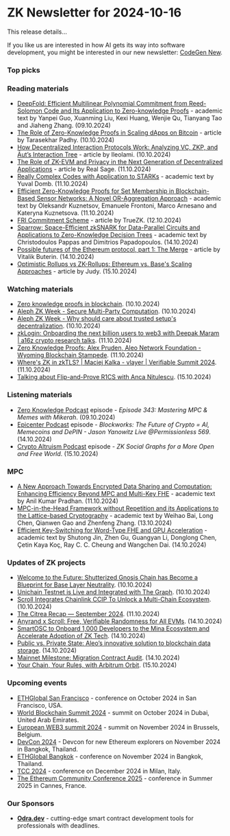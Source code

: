 # ZK Newsletter for 2024-10-16
This release details...

If you like us are interested in how AI gets its way into software development, you might be interested in our new newsletter: [CodeGen New](https://codegen.substack.com/p/codegen-news-for-2024-10-14). 

### Top picks

### Reading materials 
* [DeepFold: Efficient Multilinear Polynomial Commitment from Reed-Solomon Code and Its Application to Zero-knowledge Proofs](https://eprint.iacr.org/2024/1595.pdf) - academic text by Yanpei Guo, Xuanming Liu, Kexi Huang, Wenjie Qu, Tianyang Tao and Jiaheng Zhang. (09.10.2024)
* [The Role of Zero-Knowledge Proofs in Scaling dApps on Bitcoin](https://medium.com/@tarashekhar97/the-role-of-zero-knowledge-proofs-in-scaling-dapps-on-bitcoin-8e8151e3265e) - article by Tarasekhar Padhy. (10.10.2024)
* [How Decentralized Interaction Protocols Work: Analyzing VC, ZKP, and Āut’s Interaction Tree](https://hackernoon.com/how-decentralized-interaction-protocols-work-analyzing-vc-zkp-and-auts-interaction-tree) - article by Ileolami. (10.10.2024)
* [The Role of ZK-EVM and Privacy in the Next Generation of Decentralized Applications](https://medium.com/@realsage/the-role-of-zk-evm-and-privacy-in-the-next-generation-of-decentralized-applications-afeead0edc63) - article by Real Sage. (11.10.2024)
* [Really Complex Codes with Application to STARKs](https://eprint.iacr.org/2024/1620.pdf) - academic text by Yuval Domb. (11.10.2024)
* [Efficient Zero-Knowledge Proofs for Set Membership in Blockchain-Based Sensor Networks: A Novel OR-Aggregation Approach](https://arxiv.org/pdf/2410.09169) - academic text by Oleksandr Kuznetsov, Emanuele Frontoni, Marco Arnesano and Kateryna Kuznetsova. (11.10.2024)
* [FRI Commitment Scheme](https://medium.com/truezk/fri-commitment-scheme-afca71739fab) - article by TrueZK. (12.10.2024)
* [Sparrow: Space-Efficient zkSNARK for Data-Parallel Circuits and Applications to Zero-Knowledge Decision Trees](https://eprint.iacr.org/2024/1631.pdf) - academic text by Christodoulos Pappas and Dimitrios Papadopoulos. (14.10.2024)
* [Possible futures of the Ethereum protocol, part 1: The Merge](https://vitalik.eth.limo/general/2024/10/14/futures1.html) - article by Vitalik Buterin. (14.10.2024)
* [Optimistic Rollups vs ZK-Rollups: Ethereum vs. Base's Scaling Approaches](https://hackernoon.com/optimistic-rollups-vs-zk-rollups-ethereum-vs-bases-scaling-approaches) - article by Judy. (15.10.2024)
 
### Watching materials
* [Zero knowledge proofs in blockchain](https://www.youtube.com/watch?v=rTZhI61VjCU). (10.10.2024)
* [Aleph ZK Week - Secure Multi-Party Computation](https://www.youtube.com/watch?v=Gb2QjePEvig). (10.10.2024)
* [Aleph ZK Week - Why should care about trusted setup's decentralization](https://www.youtube.com/watch?v=U1Lh2fMcto8). (10.10.2024)
* [zkLogin: Onboarding the next billion users to web3 with Deepak Maram | a16z crypto research talks](https://www.youtube.com/watch?v=IyTQ2FfglFE). (11.10.2024)
* [Zero Knowledge Proofs: Alex Pruden, Aleo Network Foundation - Wyoming Blockchain Stampede](https://www.youtube.com/watch?v=cx7mlAIikmQ). (11.10.2024)
* [Where's ZK in zkTLS? | Maciej Kalka - vlayer | Verifiable Summit 2024](https://www.youtube.com/watch?v=sPfvC2fo_9k). (11.10.2024)
* [Talking about Flip-and-Prove R1CS with Anca Nitulescu](https://www.youtube.com/watch?v=mKkeF4ckfFg). (15.10.2024)

### Listening materials
* [Zero Knowledge Podcast](https://zeroknowledge.fm/343-2/) episode - *Episode 343: Mastering MPC & Memes with Mikerah*. (09.10.2024)
* [Epicenter Podcast](https://www.youtube.com/watch?v=vY26ORT5DTo) episode - *Blockworks: The Future of Crypto = AI, Memecoins and DePIN - Jason Yanowitz Live @Permissionless 569*. (14.10.2024)
* [Crypto Altruism Podcast](https://www.cryptoaltruism.org/blog/crypto-altruism-podcast-episode-in-episode-176-rarimo-zk-social-graphs-for-a-more-open-and-free-world) episode - *ZK Social Graphs for a More Open and Free World*. (15.10.2024)

### MPC
* [A New Approach Towards Encrypted Data Sharing and Computation: Enhancing Efficiency Beyond MPC and Multi-Key FHE](https://eprint.iacr.org/2024/1622.pdf) - academic text by Anil Kumar Pradhan. (11.10.2024)
* [MPC-in-the-Head Framework without Repetition and its Applications to the Lattice-based Cryptography](https://eprint.iacr.org/2024/1591.pdf) - academic text by Weihao Bai, Long Chen, Qianwen Gao and Zhenfeng Zhang. (13.10.2024)
* [Efficient Key-Switching for Word-Type FHE and GPU Acceleration](https://eprint.iacr.org/2024/1629.pdf) - academic text by Shutong Jin, Zhen Gu, Guangyan Li, Donglong Chen, Çetin Kaya Koç, Ray C. C. Cheung and Wangchen Dai. (14.10.2024)
 
### Updates of ZK projects
* [Welcome to the Future: Shutterized Gnosis Chain has Become a Blueprint for Base Layer Neutrality](https://www.gnosis.io/blog/welcome-to-the-future-shutterized-gnosis-chain-has-become-a-blueprint-for-base-layer-neutrality). (10.10.2024)
* [Unichain Testnet is Live and Integrated with The Graph](https://thegraph.com/blog/unichain-uniswap-data-subgraphs/). (10.10.2024)
* [Scroll Integrates Chainlink CCIP To Unlock a Multi-Chain Ecosystem](https://scroll.io/blog/chainlink-ccip). (10.10.2024)
* [The Citrea Recap — September 2024](https://www.blog.citrea.xyz/the-citrea-recap-september/). (11.10.2024)
* [Anyrand x Scroll: Free, Verifiable Randomness for All EVMs](https://scroll.io/blog/anyrand-x-scroll). (14.10.2024)
* [SmartOSC to Onboard 1,000 Developers to the Mina Ecosystem and Accelerate Adoption of ZK Tech](https://minaprotocol.com/blog/smartosc-to-onboard-zk-devs). (14.10.2024)
* [Public vs. Private State: Aleo’s innovative solution to blockchain data storage](https://aleo.org/post/public-vs-private-state-aleo/). (14.10.2024)
* [Mainnet Milestone: Migration Contract Audit](https://dusk.network/news/migration-contract-audit). (14.10.2024)
* [Your Chain, Your Rules, with Arbitrum Orbit](https://medium.com/offchainlabs/your-chain-your-rules-with-arbitrum-orbit-292de050fd97). (15.10.2024)

### Upcoming events
* [ETHGlobal San Francisco](https://ethglobal.com/events/sanfrancisco2024) - conference on October 2024 in San Francisco, USA.
* [World Blockchain Summit 2024](https://worldblockchainsummit.com/dxb-oct-24/) - summit on October 2024 in Dubai, United Arab Emirates.
* [European WEB3 summit 2024](https://www.web3eurosummit.eu/) - summit on November 2024 in Brussels, Belgium.
* [DevCon 2024](https://devcon.org/) - Devcon for new Ethereum explorers on November 2024 in Bangkok, Thailand.
* [ETHGlobal Bangkok](https://ethglobal.com/events/bangkok) - conference on November 2024 in Bangkok, Thailand. 
* [TCC 2024](https://tcc.iacr.org/2024/) - conference on December 2024 in Milan, Italy.
* [The Ethereum Community Conference 2025](https://ethcc.io/) - conference in Summer 2025 in Cannes, France.

### Our Sponsors
* **[Odra.dev](https://odra.dev)** - cutting-edge smart contract development tools for professionals with deadlines.
